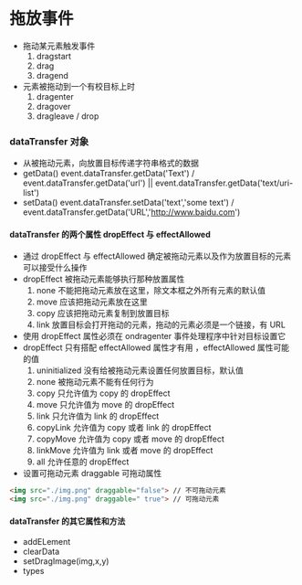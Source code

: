 # 拖放事件

- 拖动某元素触发事件
    1. dragstart
    2. drag
    3. dragend
- 元素被拖动到一个有校目标上时
    1. dragenter
    2. dragover
    3. dragleave / drop

### dataTransfer 对象
- 从被拖动元素，向放置目标传递字符串格式的数据
- getData()  event.dataTransfer.getData('Text') /  event.dataTransfer.getData('url') || event.dataTransfer.getData('text/uri-list')
- setData()  event.dataTransfer.setData('text','some text') /  event.dataTransfer.getData('URL','http://www.baidu.com')

#### dataTransfer 的两个属性 dropEffect 与 effectAllowed
- 通过 dropEffect 与 effectAllowed 确定被拖动元素以及作为放置目标的元素可以接受什么操作
- dropEffect 被拖动元素能够执行那种放置属性
    1. none 不能把拖动元素放在这里，除文本框之外所有元素的默认值
    2. move  应该把拖动元素放在这里
    3. copy 应该把拖动元素复制到放置目标
    4. link 放置目标会打开拖动的元素，拖动的元素必须是一个链接，有 URL
- 使用 dropEffect 属性必须在 ondragenter 事件处理程序中针对目标设置它
- dropEffect 只有搭配 effectAllowed 属性才有用 ，effectAllowed 属性可能的值
    1. uninitialized 没有给被拖动元素设置任何放置目标，默认值
    2. none  被拖动元素不能有任何行为
    3. copy 只允许值为 copy 的 dropEffect
    4. move 只允许值为 move 的 dropEffect
    5. link 只允许值为 link 的 dropEffect
    6. copyLink 允许值为 copy 或者 link 的 dropEffect
    7. copyMove 允许值为 copy 或者 move 的 dropEffect
    7. linkMove 允许值为 link 或者 move 的 dropEffect
    8. all 允许任意的 dropEffect
- 设置可拖动元素 draggable 可拖动属性
```html
<img src="./img.png" draggable="false"> // 不可拖动元素
<img src="./img.png" draggable=" true"> // 可拖动元素
```

 #### dataTransfer 的其它属性和方法
 - addELement
 - clearData
 - setDragImage(img,x,y)
 - types
